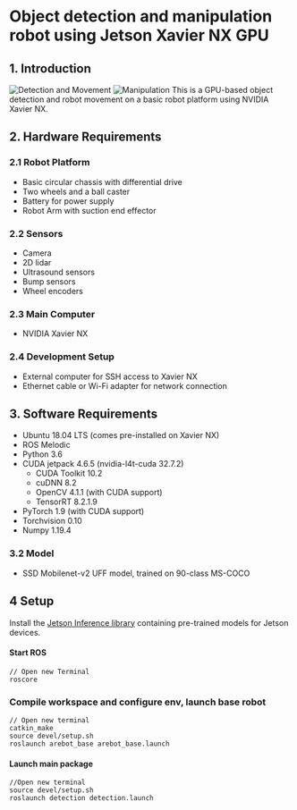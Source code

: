 # Object detection and manipulation robot using Jetson Xavier NX GPU

## 1. Introduction
![Detection and Movement](detection.gif) ![Manipulation](manipulation.gif)
This is a GPU-based object detection and robot movement on a basic robot platform using NVIDIA Xavier NX. 

## 2. Hardware Requirements

### 2.1 Robot Platform
- Basic circular chassis with differential drive
- Two wheels and a ball caster
- Battery for power supply
- Robot Arm with suction end effector

### 2.2 Sensors
- Camera
- 2D lidar
- Ultrasound sensors
- Bump sensors
- Wheel encoders

### 2.3 Main Computer
- NVIDIA Xavier NX

### 2.4 Development Setup
- External computer for SSH access to Xavier NX
- Ethernet cable or Wi-Fi adapter for network connection

## 3. Software Requirements

- Ubuntu 18.04 LTS (comes pre-installed on Xavier NX) 
- ROS Melodic
- Python 3.6
- CUDA jetpack 4.6.5 (nvidia-l4t-cuda 32.7.2)
	- CUDA Toolkit 10.2 
	- cuDNN 8.2 
	- OpenCV 4.1.1 (with CUDA support) 
	- TensorRT 8.2.1.9
- PyTorch 1.9 (with CUDA support)
- Torchvision 0.10
- Numpy 1.19.4

### 3.2 Model 
- SSD Mobilenet-v2 UFF model, trained on 90-class MS-COCO

## 4 Setup

Install the [Jetson Inference library](https://github.com/dusty-nv/jetson-inference/tree/master) containing pre-trained models for Jetson devices.


#### Start ROS
```
// Open new Terminal 
roscore
```

### Compile workspace and configure env, launch base robot
```
// Open new terminal
catkin_make
source devel/setup.sh 
roslaunch arebot_base arebot_base.launch 
```

#### Launch main package
```
//Open new terminal
source devel/setup.sh
roslaunch detection detection.launch
```


